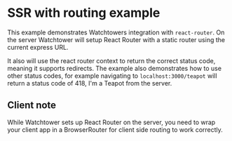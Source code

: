 # SSR with routing example
This example demonstrates Watchtowers integration with `react-router`. On the server Watchtower will setup React Router with a static router using the current express URL.

It also will use the react router context to return the correct status code, meaning it supports redirects. The example also demonstrates how to use other status codes, for example navigating to `localhost:3000/teapot` will return a status code of 418, I'm a Teapot from the server.

## Client note
While Watchtower sets up React Router on the server, you need to wrap your client app in a BrowserRouter for client side routing to work correctly.
